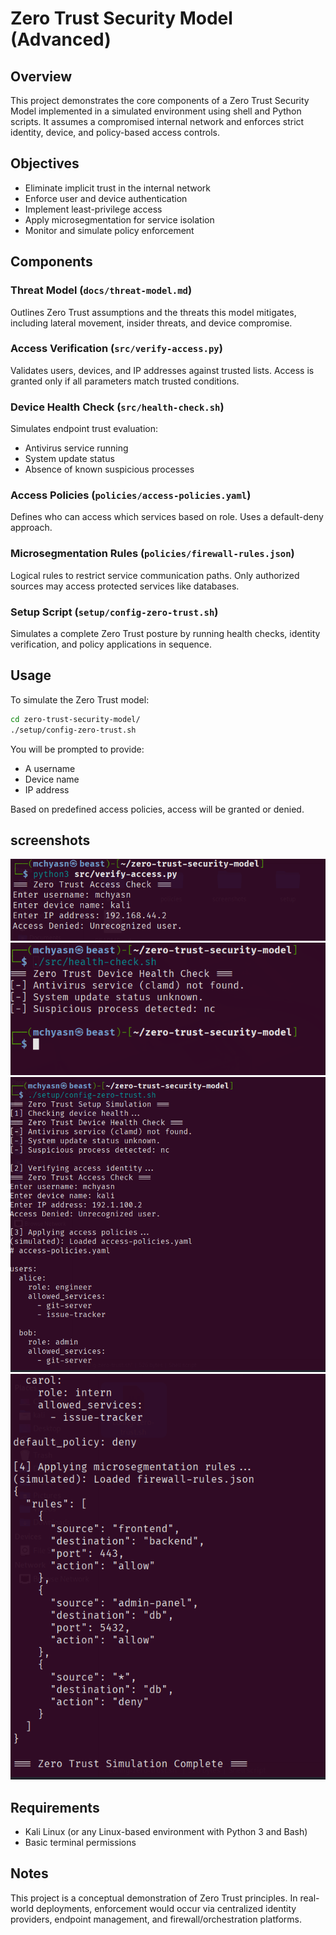 # Zero Trust Security Model (Advanced)

## Overview

This project demonstrates the core components of a Zero Trust Security Model implemented in a simulated environment using shell and Python scripts. It assumes a compromised internal network and enforces strict identity, device, and policy-based access controls.

## Objectives

- Eliminate implicit trust in the internal network
- Enforce user and device authentication
- Implement least-privilege access
- Apply microsegmentation for service isolation
- Monitor and simulate policy enforcement


## Components

### Threat Model (`docs/threat-model.md`)
Outlines Zero Trust assumptions and the threats this model mitigates, including lateral movement, insider threats, and device compromise.

### Access Verification (`src/verify-access.py`)
Validates users, devices, and IP addresses against trusted lists. Access is granted only if all parameters match trusted conditions.

### Device Health Check (`src/health-check.sh`)
Simulates endpoint trust evaluation:
- Antivirus service running
- System update status
- Absence of known suspicious processes

### Access Policies (`policies/access-policies.yaml`)
Defines who can access which services based on role. Uses a default-deny approach.

### Microsegmentation Rules (`policies/firewall-rules.json`)
Logical rules to restrict service communication paths. Only authorized sources may access protected services like databases.

### Setup Script (`setup/config-zero-trust.sh`)
Simulates a complete Zero Trust posture by running health checks, identity verification, and policy applications in sequence.

## Usage

To simulate the Zero Trust model:

```bash
cd zero-trust-security-model/
./setup/config-zero-trust.sh
```

You will be prompted to provide:
- A username
- Device name
- IP address

Based on predefined access policies, access will be granted or denied.
## screenshots
![Zero Trust Architecture Implementation](https://raw.githubusercontent.com/mchyasn/cyber-Projs-beginner-to-advanced/main/AdvancedProjects/zero-trust-security-model/screenshots/0.png)
![Zero Trust Architecture Implementation](https://raw.githubusercontent.com/mchyasn/cyber-Projs-beginner-to-advanced/main/AdvancedProjects/zero-trust-security-model/screenshots/1.png)
![Zero Trust Architecture Implementation](https://raw.githubusercontent.com/mchyasn/cyber-Projs-beginner-to-advanced/main/AdvancedProjects/zero-trust-security-model/screenshots/2.png)
![Zero Trust Architecture Implementation](https://raw.githubusercontent.com/mchyasn/cyber-Projs-beginner-to-advanced/main/AdvancedProjects/zero-trust-security-model/screenshots/22.png)

## Requirements

- Kali Linux (or any Linux-based environment with Python 3 and Bash)
- Basic terminal permissions

## Notes

This project is a conceptual demonstration of Zero Trust principles. In real-world deployments, enforcement would occur via centralized identity providers, endpoint management, and firewall/orchestration platforms.
